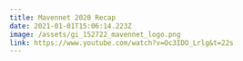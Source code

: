 ```yaml
---
title: Mavennet 2020 Recap
date: 2021-01-01T15:06:14.223Z
image: /assets/gi_152722_mavennet_logo.png
link: https://www.youtube.com/watch?v=Oc3IDO_Lrlg&t=22s
---
```

